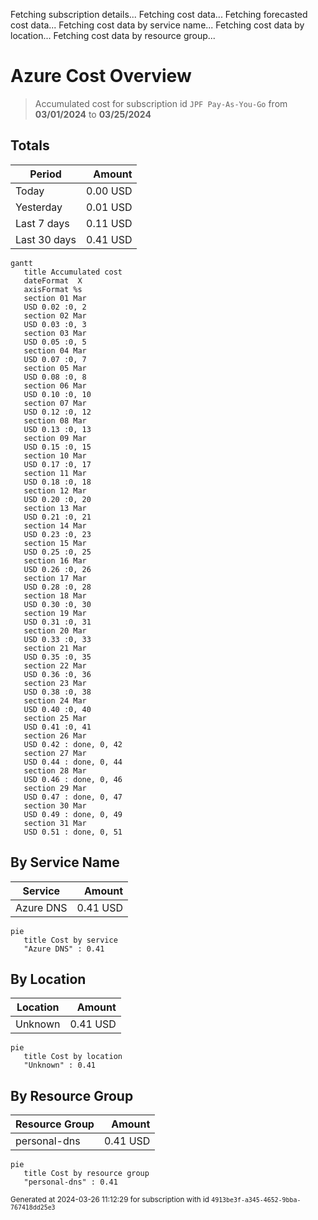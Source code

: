 Fetching subscription details...
Fetching cost data...
Fetching forecasted cost data...
Fetching cost data by service name...
Fetching cost data by location...
Fetching cost data by resource group...
# Azure Cost Overview

> Accumulated cost for subscription id `JPF Pay-As-You-Go` from **03/01/2024** to **03/25/2024**

## Totals

|Period|Amount|
|---|---:|
|Today|0.00 USD|
|Yesterday|0.01 USD|
|Last 7 days|0.11 USD|
|Last 30 days|0.41 USD|

```mermaid
gantt
   title Accumulated cost
   dateFormat  X
   axisFormat %s
   section 01 Mar
   USD 0.02 :0, 2
   section 02 Mar
   USD 0.03 :0, 3
   section 03 Mar
   USD 0.05 :0, 5
   section 04 Mar
   USD 0.07 :0, 7
   section 05 Mar
   USD 0.08 :0, 8
   section 06 Mar
   USD 0.10 :0, 10
   section 07 Mar
   USD 0.12 :0, 12
   section 08 Mar
   USD 0.13 :0, 13
   section 09 Mar
   USD 0.15 :0, 15
   section 10 Mar
   USD 0.17 :0, 17
   section 11 Mar
   USD 0.18 :0, 18
   section 12 Mar
   USD 0.20 :0, 20
   section 13 Mar
   USD 0.21 :0, 21
   section 14 Mar
   USD 0.23 :0, 23
   section 15 Mar
   USD 0.25 :0, 25
   section 16 Mar
   USD 0.26 :0, 26
   section 17 Mar
   USD 0.28 :0, 28
   section 18 Mar
   USD 0.30 :0, 30
   section 19 Mar
   USD 0.31 :0, 31
   section 20 Mar
   USD 0.33 :0, 33
   section 21 Mar
   USD 0.35 :0, 35
   section 22 Mar
   USD 0.36 :0, 36
   section 23 Mar
   USD 0.38 :0, 38
   section 24 Mar
   USD 0.40 :0, 40
   section 25 Mar
   USD 0.41 :0, 41
   section 26 Mar
   USD 0.42 : done, 0, 42
   section 27 Mar
   USD 0.44 : done, 0, 44
   section 28 Mar
   USD 0.46 : done, 0, 46
   section 29 Mar
   USD 0.47 : done, 0, 47
   section 30 Mar
   USD 0.49 : done, 0, 49
   section 31 Mar
   USD 0.51 : done, 0, 51
```

## By Service Name

|Service|Amount|
|---|---:|
|Azure DNS|0.41 USD|

```mermaid
pie
   title Cost by service
   "Azure DNS" : 0.41
```

## By Location

|Location|Amount|
|---|---:|
|Unknown|0.41 USD|

```mermaid
pie
   title Cost by location
   "Unknown" : 0.41
```

## By Resource Group

|Resource Group|Amount|
|---|---:|
|personal-dns|0.41 USD|

```mermaid
pie
   title Cost by resource group
   "personal-dns" : 0.41
```

<sup>Generated at 2024-03-26 11:12:29 for subscription with id `4913be3f-a345-4652-9bba-767418dd25e3`</sup>
